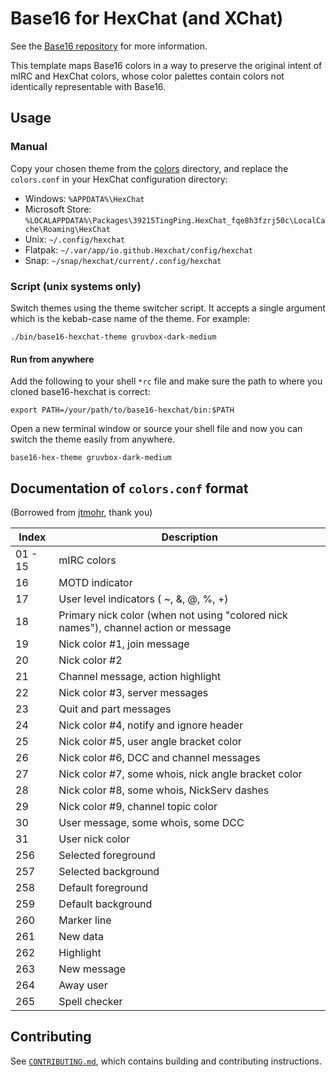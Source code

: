 # Base16 for HexChat (and XChat)

See the [Base16 repository][1] for more information.

This template maps Base16 colors in a way to preserve the original
intent of mIRC and HexChat colors, whose color palettes contain colors
not identically representable with Base16.

## Usage

### Manual

Copy your chosen theme from the [colors](colors) directory, and replace
the `colors.conf` in your HexChat configuration directory:

*    Windows: `%APPDATA%\HexChat`
*    Microsoft Store:
     `%LOCALAPPDATA%\Packages\39215TingPing.HexChat_fqe8h3fzrj50c\LocalCache\Roaming\HexChat`
*    Unix: `~/.config/hexchat`
*    Flatpak: `~/.var/app/io.github.Hexchat/config/hexchat`
*    Snap: `~/snap/hexchat/current/.config/hexchat`

### Script (unix systems only)

Switch themes using the theme switcher script. It accepts a single
argument which is the kebab-case name of the theme. For example:

```shell
./bin/base16-hexchat-theme gruvbox-dark-medium
```

#### Run from anywhere

Add the following to your shell `*rc` file and make sure the path to
where you cloned base16-hexchat is correct:

```shell
export PATH=/your/path/to/base16-hexchat/bin:$PATH
```

Open a new terminal window or source your shell file and now you can
switch the theme easily from anywhere.

```shell
base16-hex-theme gruvbox-dark-medium
```

## Documentation of `colors.conf` format

(Borrowed from
[jtmohr](https://github.com/jtmohr/xchat-colors-solarized), thank you)

Index   | Description
---     | ---
01 - 15 | mIRC colors
16      | MOTD indicator
17      | User level indicators ( ~, &, @, %, +)
18      | Primary nick color (when not using "colored nick names"), channel action or message
19      | Nick color #1, join message
20      | Nick color #2
21      | Channel message, action highlight
22      | Nick color #3, server messages
23      | Quit and part messages
24      | Nick color #4, notify and ignore header
25      | Nick color #5, user angle bracket color
26      | Nick color #6, DCC and channel messages
27      | Nick color #7, some whois, nick angle bracket color
28      | Nick color #8, some whois, NickServ dashes
29      | Nick color #9, channel topic color
30      | User message, some whois, some DCC
31      | User nick color
256     | Selected foreground
257     | Selected background
258     | Default foreground
259     | Default background
260     | Marker line
261     | New data
262     | Highlight
263     | New message
264     | Away user
265     | Spell checker

## Contributing

See [`CONTRIBUTING.md`][2], which contains building and contributing
instructions.

[1]: https://github.com/tinted-theming/home
[2]: CONTRIBUTING.md
